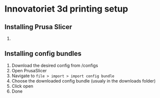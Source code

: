 # Innovatoriet 3d printing setup

## Installing Prusa Slicer
1. 

## Installing config bundles
1. Download the desired config from /configs
2. Open PrusaSlicer
3. Navigate to `file > import > import config bundle`
4. Choose the downloaded config bundle (usualy in the downloads folder)
5. Click open
6. Done
